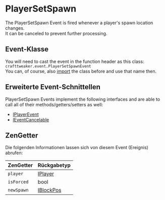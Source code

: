 # PlayerSetSpawn

The PlayerSetSpawn Event is fired whenever a player's spawn location changes.  
It can be canceled to prevent further processing.

## Event-Klasse
You will need to cast the event in the function header as this class:  
`crafttweaker.event.PlayerSetSpawnEvent`  
You can, of course, also [import](/AdvancedFunctions/Import/) the class before and use that name then.

## Erweiterte Event-Schnittellen
PlayerSetSpawn Events implement the following interfaces and are able to call all of their methods/getters/setters as well:

- [IPlayerEvent](/Vanilla/Events/Events/IPlayerEvent/)
- [IEventCancelable](/Vanilla/Events/Events/IEventCancelable/)

## ZenGetter
Die folgenden Informationen lassen sich von diesem Event (Ereignis) abrufen:

| ZenGetter  | Rückgabetyp                            |
| ---------- | -------------------------------------- |
| `player`   | [IPlayer](/Vanilla/Players/IPlayer/)   |
| `isForced` | bool                                   |
| `newSpawn` | [IBlockPos](/Vanilla/World/IBlockPos/) |
